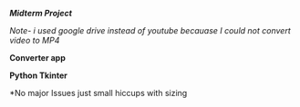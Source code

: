 ***Midterm Project***

*Note- i used google drive instead of youtube becauase I could not convert video to MP4*

**Converter app**

**Python Tkinter**

*No major Issues just small hiccups with sizing
